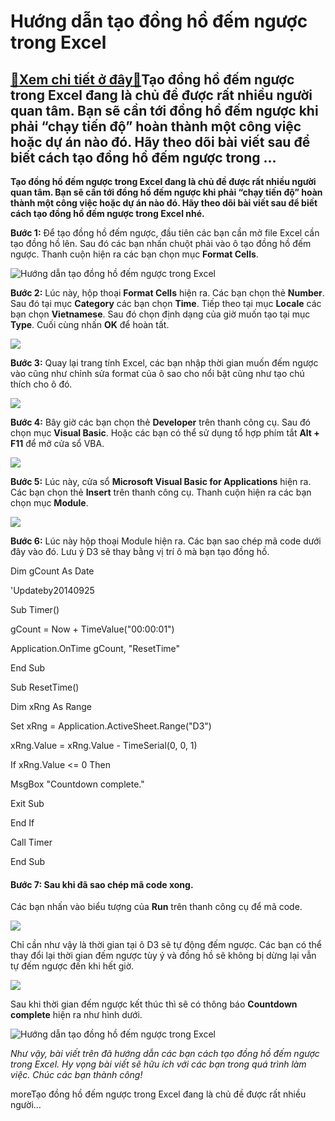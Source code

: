 Hướng dẫn tạo đồng hồ đếm ngược trong Excel
===========================================

[:gift:Xem chi tiết ở đây:gift:](https://hddtvn.com/huong-dan-tao-dong-ho-dem-nguoc-trong-excel/)Tạo đồng hồ đếm ngược trong Excel đang là chủ đề được rất nhiều người quan tâm. Bạn sẽ cần tới đồng hồ đếm ngược khi phải “chạy tiến độ” hoàn thành một công việc hoặc dự án nào đó. Hãy theo dõi bài viết sau để biết cách tạo đồng hồ đếm ngược trong …
---------------------------------------------------------------------------------------------------------------------------------------------------------------------------------------------------------------------------------------------------------

**Tạo đồng hồ đếm ngược trong Excel đang là chủ đề được rất nhiều người quan tâm. Bạn sẽ cần tới đồng hồ đếm ngược khi phải “chạy tiến độ” hoàn thành một công việc hoặc dự án nào đó. Hãy theo dõi bài viết sau để biết cách tạo đồng hồ đếm ngược trong Excel nhé.**


**Bước 1:** Để tạo đồng hồ đếm ngược, đầu tiên các bạn cần mở file Excel cần tạo đồng hồ lên. Sau đó các bạn nhấn chuột phải vào ô tạo đồng hồ đếm ngược. Thanh cuộn hiện ra các bạn chọn mục **Format Cells**.


![Hướng dẫn tạo đồng hồ đếm ngược trong Excel](https://hddtvn.com/wp-content/uploads/2021/01/bMGJpZD.png "Hướng dẫn tạo đồng hồ đếm ngược trong Excel")


**Bước 2:** Lúc này, hộp thoại **Format Cells** hiện ra. Các bạn chọn thẻ **Number**. Sau đó tại mục **Category** các bạn chọn **Time**. Tiếp theo tại mục **Locale** các bạn chọn **Vietnamese**. Sau đó chọn định dạng của giờ muốn tạo tại mục **Type**. Cuối cùng nhấn **OK** để hoàn tất.


![](https://hddtvn.com/wp-content/uploads/2021/01/ip778st.png)


**Bước 3:** Quay lại trang tính Excel, các bạn nhập thời gian muốn đếm ngược vào cũng như chỉnh sửa format của ô sao cho nổi bật cũng như tạo chú thích cho ô đó.


![](https://hddtvn.com/wp-content/uploads/2021/01/C5eHLgi.png)


**Bước 4:** Bây giờ các bạn chọn thẻ **Developer** trên thanh công cụ. Sau đó chọn mục **Visual Basic**. Hoặc các bạn có thể sử dụng tổ hợp phím tắt **Alt + F11** để mở cửa sổ VBA.


![](https://hddtvn.com/wp-content/uploads/2021/01/jvHdsEv.png)


**Bước 5:** Lúc này, cửa sổ **Microsoft Visual Basic for Applications** hiện ra. Các bạn chọn thẻ **Insert** trên thanh công cụ. Thanh cuộn hiện ra các bạn chọn mục **Module**.


![](https://hddtvn.com/wp-content/uploads/2021/01/lo58Yv2.png)


**Bước 6:** Lúc này hộp thoại Module hiện ra. Các bạn sao chép mã code dưới đây vào đó. Lưu ý D3 sẽ thay bằng vị trí ô mà bạn tạo đồng hồ.


Dim gCount As Date  

'Updateby20140925  

Sub Timer()  

gCount = Now + TimeValue("00:00:01")  

Application.OnTime gCount, "ResetTime"  

End Sub  

Sub ResetTime()  

Dim xRng As Range  

Set xRng = Application.ActiveSheet.Range("D3")  

xRng.Value = xRng.Value - TimeSerial(0, 0, 1)  

If xRng.Value <= 0 Then  

MsgBox "Countdown complete."  

Exit Sub  

End If  

Call Timer  

End Sub


#### **Bước 7:** Sau khi đã sao chép mã code xong.


Các bạn nhấn vào biểu tượng của **Run** trên thanh công cụ để mã code.


![](https://hddtvn.com/wp-content/uploads/2021/01/JB1HWg7.png)


Chỉ cần như vậy là thời gian tại ô D3 sẽ tự động đếm ngược. Các bạn có thể thay đổi lại thời gian đếm ngược tùy ý và đồng hồ sẽ không bị dừng lại vẫn tự đếm ngược đến khi hết giờ.


![](https://hddtvn.com/wp-content/uploads/2021/01/9Hl1vnT.png)


Sau khi thời gian đếm ngược kết thúc thì sẽ có thông báo **Countdown complete** hiện ra như hình dưới.


![Hướng dẫn tạo đồng hồ đếm ngược trong Excel](https://hddtvn.com/wp-content/uploads/2021/01/DEYwFAK.png "Hướng dẫn tạo đồng hồ đếm ngược trong Excel")


*Như vậy, bài viết trên đã hướng dẫn các bạn cách tạo đồng hồ đếm ngược trong Excel. Hy vọng bài viết sẽ hữu ích với các bạn trong quá trình làm việc. Chúc các bạn thành công!*


moreTạo đồng hồ đếm ngược trong Excel đang là chủ đề được rất nhiều người…

